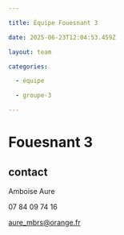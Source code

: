 ```yaml
---

title: Équipe Fouesnant 3

date: 2025-06-23T12:04:53.459Z

layout: team

categories:

  - équipe

  - groupe-3

---
```


# Fouesnant 3



## contact 

 Amboise Aure

07 84 09 74 16

aure_mbrs@orange.fr

